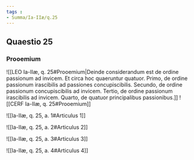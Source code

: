 ```yaml
---
tags : 
- Summa/Ia-IIæ/q.25
---
```


## Quaestio 25

### Prooemium

![[LEO Ia-IIæ, q. 25#Prooemium|Deinde considerandum est de ordine passionum ad invicem. Et circa hoc quaeruntur quatuor. Primo, de ordine passionum irascibilis ad passiones concupiscibilis. Secundo, de ordine passionum concupiscibilis ad invicem. Tertio, de ordine passionum irascibilis ad invicem. Quarto, de quatuor principalibus passionibus.]]
![[CERF Ia-IIæ, q. 25#Prooemium]]

![[Ia-IIæ, q. 25, a. 1#Articulus 1]]

![[Ia-IIæ, q. 25, a. 2#Articulus 2]]

![[Ia-IIæ, q. 25, a. 3#Articulus 3]]

![[Ia-IIæ, q. 25, a. 4#Articulus 4]]


